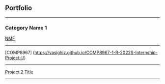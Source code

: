 ## Portfolio

---

### Category Name 1 

<a href="https://vasighiz.github.io/TDMnewspapers-NMF" target="_blank">NMF</a>


---
[COMP8967] (https://vasighiz.github.io/COMP8967-1-R-2022S-Internship-Project-I/)

---
[Project 2 Title](/pdf/sample_presentation.pdf)

---
<!--
### Category Name 2

- [Project 1 Title](http://example.com/)
- [Project 2 Title](http://example.com/)
- [Project 3 Title](http://example.com/)
- [Project 4 Title](http://example.com/)
- [Project 5 Title](http://example.com/)

---




---
<p style="font-size:11px">Page template forked from <a href="https://github.com/evanca/quick-portfolio">evanca</a></p> --!>
<!-- Remove above link if you don't want to attibute -->

